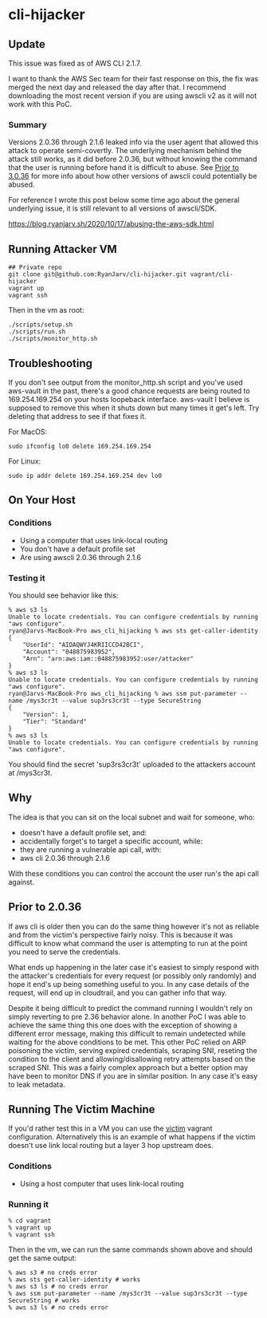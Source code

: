 # cli-hijacker

## Update

This issue was fixed as of AWS CLI 2.1.7.

I want to thank the AWS Sec team for their fast response on this, the fix was merged the next day and released the day after that. I recommend downloading the most recent version if you are using awscli v2 as it will not work with this PoC.

### Summary

Versions 2.0.36 through 2.1.6 leaked info via the user agent that allowed this attack to operate semi-covertly. The underlying mechanism behind the attack still works, as it did before 2.0.36, but without knowing the command that the user is running before hand it is difficult to abuse. See [Prior to 3.0.36](#prior-to-3.0.36) for more info about how other versions of awscli could potentially be abused.

For reference I wrote this post below some time ago about the general underlying issue, it is still relevant to all versions of awscli/SDK.

https://blog.ryanjarv.sh/2020/10/17/abusing-the-aws-sdk.html


## Running Attacker VM

```
## Private repo
git clone git@github.com:RyanJarv/cli-hijacker.git vagrant/cli-hijacker
vagrant up
vagrant ssh
```

Then in the vm as root:
```
./scripts/setup.sh
./scripts/run.sh
./scripts/monitor_http.sh
```

## Troubleshooting

If you don't see output from the monitor_http.sh script and you've used aws-vault in the past, there's a good chance requests are being routed to 169.254.169.254 on your hosts loopeback interface. aws-vault I believe is supposed to remove this when it shuts down but many times it get's left. Try deleting that address to see if that fixes it.

For MacOS:

```
sudo ifconfig lo0 delete 169.254.169.254
```

For Linux:
```
sudo ip addr delete 169.254.169.254 dev lo0
```

## On Your Host

### Conditions

* Using a computer that uses link-local routing
* You don't have a default profile set 
* Are using awscli 2.0.36 through 2.1.6

### Testing it

You should see behavior like this:
```
% aws s3 ls                                                                     
Unable to locate credentials. You can configure credentials by running "aws configure".
ryan@Jarvs-MacBook-Pro aws_cli_hijacking % aws sts get-caller-identity                                                   
{
    "UserId": "AIDAQWYJ4KRIICCD42BCI",
    "Account": "048875983952",
    "Arn": "arn:aws:iam::048875983952:user/attacker"
}
% aws s3 ls                  
Unable to locate credentials. You can configure credentials by running "aws configure".
ryan@Jarvs-MacBook-Pro aws_cli_hijacking % aws ssm put-parameter --name /mys3cr3t --value sup3rs3cr3t --type SecureString
{
    "Version": 1,
    "Tier": "Standard"
}
% aws s3 ls                                                                     
Unable to locate credentials. You can configure credentials by running "aws configure".
```

You should find the secret 'sup3rs3cr3t' uploaded to the attackers account at /mys3cr3t.

## Why

The idea is that you can sit on the local subnet and wait for someone, who:

* doesn't have a default profile set, and:
* accidentally forget's to target a specific account, while:
* they are running a vulnerable api call, with:
* aws cli 2.0.36 through 2.1.6

With these conditions you can control the account the user run's the api call against.

## Prior to 2.0.36

If aws cli is older then you can do the same thing however it's not as reliable and from the victim's perspective fairly noisy. This is because it was difficult to know what command the user is attempting to run at the point you need to serve the credentials.

What ends up happening in the later case it's easiest to simply respond with the attacker's credentials for every request (or possibly only randomly) and hope it end's up being something useful to you. In any case details of the request, will end up in cloudtrail, and you can gather info that way.

Despite it being difficult to predict the command running I wouldn't rely on simply reverting to pre 2.36 behavior alone. In another PoC I was able to achieve the same thing this one does with the exception of showing a different error message, making this difficult to remain undetected while waiting for the above conditions to be met. This other PoC relied on ARP poisoning the victim, serving expired credentials, scraping SNI, reseting the condition to the client and allowing/disallowing retry attempts based on the scraped SNI. This was a fairly complex approach but a better option may have been to monitor DNS if you are in similar position. In any case it's easy to leak metadata.

## Running The Victim Machine

If you'd rather test this in a VM you can use the [victim](./victim) vagrant configuration. Alternatively this is an example of what happens if the victim doesn't use link local routing but a layer 3 hop upstream does.

### Conditions

* Using a host computer that uses link-local routing

### Running it

```
% cd vagrant
% vagrant up
% vagrant ssh
```

Then in the vm, we can run the same commands shown above and should get the same output:
```
% aws s3 # no creds error
% aws sts get-caller-identity # works
% aws s3 ls # no creds error       
% aws ssm put-parameter --name /mys3cr3t --value sup3rs3cr3t --type SecureString # works
% aws s3 ls # no creds error                                                                     
```
